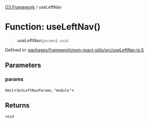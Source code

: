 [O3 Framework](../API.md) / useLeftNav

# Function: useLeftNav()

> **useLeftNav**(`params`): `void`

Defined in: [packages/framework/esm-react-utils/src/useLeftNav.ts:5](https://github.com/openmrs/openmrs-esm-core/blob/18d2874f03a33a6ab8295af0e87ac97fdd150718/packages/framework/esm-react-utils/src/useLeftNav.ts#L5)

## Parameters

### params

`Omit`\<`SetLeftNavParams`, `"module"`\>

## Returns

`void`
